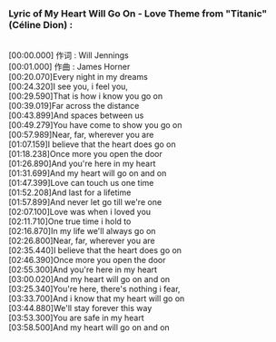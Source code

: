 <h3>Lyric of My Heart Will Go On - Love Theme from "Titanic" (Céline Dion) :</h3><p><br>[00:00.000] 作词 : Will Jennings
<br>[00:01.000] 作曲 : James Horner
<br>[00:20.070]Every night in my dreams
<br>[00:24.320]I see you, i feel you,
<br>[00:29.590]That is how i know you go on
<br>[00:39.019]Far across the distance
<br>[00:43.899]And spaces between us
<br>[00:49.279]You have come to show you go on
<br>[00:57.989]Near, far, wherever you are
<br>[01:07.159]I believe that the heart does go on
<br>[01:18.238]Once more you open the door
<br>[01:26.890]And you're here in my heart
<br>[01:31.699]And my heart will go on and on
<br>[01:47.399]Love can touch us one time
<br>[01:52.208]And last for a lifetime
<br>[01:57.899]And never let go till we're one
<br>[02:07.100]Love was when i loved you
<br>[02:11.710]One true time i hold to
<br>[02:16.870]In my life we'll always go on
<br>[02:26.800]Near, far, wherever you are
<br>[02:35.440]I believe that the heart does go on
<br>[02:46.390]Once more you open the door
<br>[02:55.300]And you're here in my heart
<br>[03:00.020]And my heart will go on and on
<br>[03:25.340]You're here, there's nothing i fear,
<br>[03:33.700]And i know that my heart will go on
<br>[03:44.880]We'll stay forever this way
<br>[03:53.300]You are safe in my heart
<br>[03:58.500]And my heart will go on and on
</p>